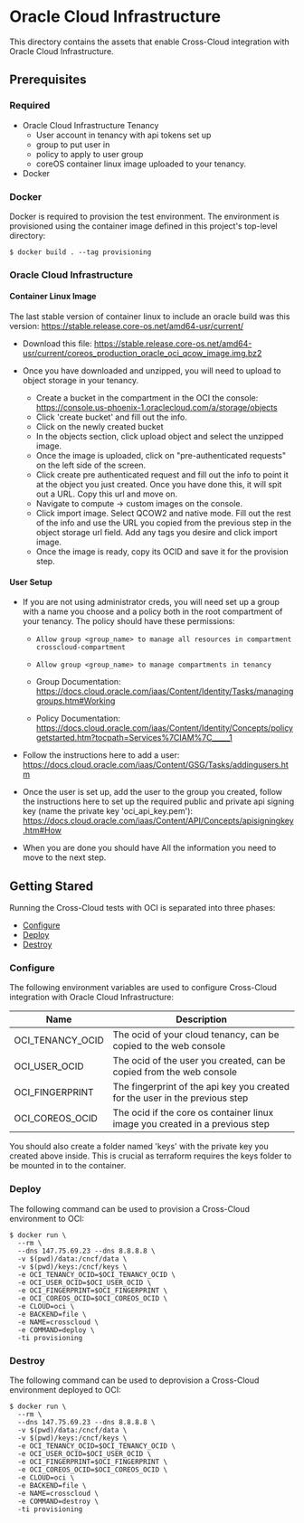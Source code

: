# Oracle Cloud Infrastructure
This directory contains the assets that enable Cross-Cloud integration
with Oracle Cloud Infrastructure.

## Prerequisites

### Required
* Oracle Cloud Infrastructure Tenancy
    * User account in tenancy with api tokens set up
    * group to put user in
    * policy to apply to user group
    * coreOS container linux image uploaded to your tenancy.
* Docker

### Docker
Docker is required to provision the test environment. The environment
is provisioned using the container image defined in this project's
top-level directory:

```shell
$ docker build . --tag provisioning
```

### Oracle Cloud Infrastructure

#### Container Linux Image

The last stable version of container linux to include an oracle build was this version: https://stable.release.core-os.net/amd64-usr/current/

* Download this file: https://stable.release.core-os.net/amd64-usr/current/coreos_production_oracle_oci_qcow_image.img.bz2

* Once you have downloaded and unzipped, you will need to upload to object storage in your tenancy.
    * Create a bucket in the compartment in the OCI the console: https://console.us-phoenix-1.oraclecloud.com/a/storage/objects
    * Click 'create bucket' and fill out the info.
    * Click on the newly created bucket
    * In the objects section, click upload object and select the unzipped image.
    * Once the image is uploaded, click on "pre-authenticated requests" on the left side of the screen.
    * Click create pre authenticated request and fill out the info to point it at the object you just created. Once
    you have done this, it will spit out a URL. Copy this url and move on.
    * Navigate to compute -> custom images on the console.
    * Click import image. Select QCOW2 and native mode. Fill out the rest of the info and use the URL you copied
    from the previous step in the object storage url field. Add any tags you desire and click import image.
    * Once the image is ready, copy its OCID and save it for the provision step.  


#### User Setup

* If you are not using administrator creds, you will need set up a group with a name you choose and a policy both in the root compartment
 of your tenancy. The policy should have these permissions:

    * `Allow group <group_name> to manage all resources in compartment crosscloud-compartment`
    * `Allow group <group_name> to manage compartments in tenancy`

    * Group Documentation: https://docs.cloud.oracle.com/iaas/Content/Identity/Tasks/managinggroups.htm#Working

    * Policy Documentation: https://docs.cloud.oracle.com/iaas/Content/Identity/Concepts/policygetstarted.htm?tocpath=Services%7CIAM%7C_____1

* Follow the instructions here to add a user: https://docs.cloud.oracle.com/iaas/Content/GSG/Tasks/addingusers.htm

* Once the user is set up, add the user to the group you created, follow the instructions here to set up the required public
 and private api signing key (name the private key 'oci_api_key.pem'): https://docs.cloud.oracle.com/iaas/Content/API/Concepts/apisigningkey.htm#How

* When you are done you should have All the information you need to move to the next step.

## Getting Stared
Running the Cross-Cloud tests with OCI is separated into three phases:

* [Configure](#configure)
* [Deploy](#deploy)
* [Destroy](#destroy)

### Configure
The following environment variables are used to configure Cross-Cloud
integration with Oracle Cloud Infrastructure:

| Name | Description |
|------|-------------|
| OCI_TENANCY_OCID | The ocid of your cloud tenancy, can be copied to the web console |
| OCI_USER_OCID | The ocid of the user you created, can be copied from the web console |
| OCI_FINGERPRINT | The fingerprint of the api key you created for the user in the previous step |
| OCI_COREOS_OCID | The ocid if the core os container linux image you created in a previous step |


You should also create a folder named 'keys' with the private key you created above inside. This is crucial as terraform requires
the keys folder to be mounted in to the container.

### Deploy
The following command can be used to provision a Cross-Cloud environment
to OCI:

```shell
$ docker run \
  --rm \
  --dns 147.75.69.23 --dns 8.8.8.8 \
  -v $(pwd)/data:/cncf/data \
  -v $(pwd)/keys:/cncf/keys \
  -e OCI_TENANCY_OCID=$OCI_TENANCY_OCID \
  -e OCI_USER_OCID=$OCI_USER_OCID \
  -e OCI_FINGERPRINT=$OCI_FINGERPRINT \
  -e OCI_COREOS_OCID=$OCI_COREOS_OCID \
  -e CLOUD=oci \
  -e BACKEND=file \
  -e NAME=crosscloud \
  -e COMMAND=deploy \
  -ti provisioning
```

### Destroy
The following command can be used to deprovision a Cross-Cloud
environment deployed to OCI:

```shell
$ docker run \
  --rm \
  --dns 147.75.69.23 --dns 8.8.8.8 \
  -v $(pwd)/data:/cncf/data \
  -v $(pwd)/keys:/cncf/keys \
  -e OCI_TENANCY_OCID=$OCI_TENANCY_OCID \
  -e OCI_USER_OCID=$OCI_USER_OCID \
  -e OCI_FINGERPRINT=$OCI_FINGERPRINT \
  -e OCI_COREOS_OCID=$OCI_COREOS_OCID \
  -e CLOUD=oci \
  -e BACKEND=file \
  -e NAME=crosscloud \
  -e COMMAND=destroy \
  -ti provisioning
```
